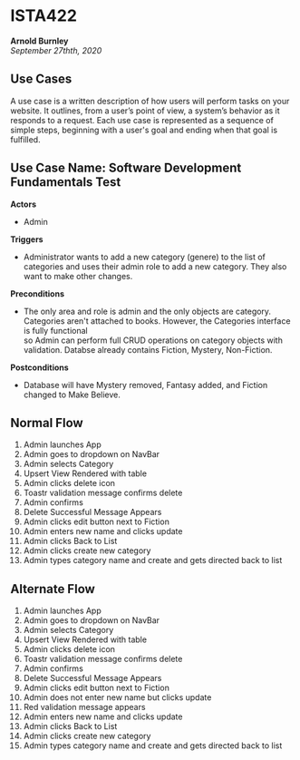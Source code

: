 # ISTA422
**Arnold Burnley**  
*September 27thth, 2020*  
## Use Cases 
A use case is a written description of how users will perform tasks on your website. It outlines, from a user’s point of view, a system’s behavior as it responds to a request. Each use case is represented as a sequence of simple steps, beginning with a user's goal and ending when that goal is fulfilled.  
## Use Case Name: Software Development Fundamentals Test
**Actors**
* Admin

**Triggers**
* Administrator wants to add a new category (genere) to the list of categories and uses their admin role to add a new category. They also want to make other changes.  

**Preconditions**  
* The only area and role is admin and the only objects are category. Categories aren't attached to books. However, the Categories interface is fully functional  
so Admin can perform full CRUD operations  on category objects with validation. Databse already contains Fiction, Mystery, Non-Fiction.

**Postconditions**
* Database will have Mystery removed, Fantasy added, and Fiction changed to Make Believe.

## Normal Flow 
1.  Admin launches App
2.  Admin goes to dropdown on NavBar
3.  Admin selects Category
4.  Upsert View Rendered with table
5.  Admin clicks delete icon
6.  Toastr validation message confirms delete
7.  Admin confirms
8.  Delete Successful Message Appears
9.  Admin clicks edit  button next to Fiction
10.  Admin enters new name and clicks update
11. Admin clicks Back to List
12.  Admin clicks create new category
13.  Admin types category name and create and gets directed back to list

## Alternate Flow
1.  Admin launches App
2.  Admin goes to dropdown on NavBar
3.  Admin selects Category
4.  Upsert View Rendered with table
5.  Admin clicks delete icon
6.  Toastr validation message confirms delete
7.  Admin confirms
8.  Delete Successful Message Appears
9.  Admin clicks edit  button next to Fiction
10. Admin does not enter new name but clicks update
11. Red validation message appears
12. Admin enters new name and clicks update
13. Admin clicks Back to List
14. Admin clicks create new category
15. Admin types category name and create and gets directed back to list




